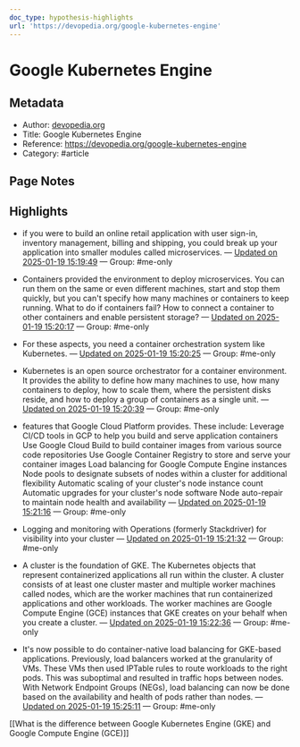 ```yaml
---
doc_type: hypothesis-highlights
url: 'https://devopedia.org/google-kubernetes-engine'
---
```


# Google Kubernetes Engine

## Metadata
- Author: [devopedia.org]()
- Title: Google Kubernetes Engine
- Reference: https://devopedia.org/google-kubernetes-engine
- Category: #article

## Page Notes
## Highlights




- if you were to build an online retail application with user sign-in, inventory management, billing and shipping, you could break up your application into smaller modules called microservices. — [Updated on 2025-01-19 15:19:49](https://hyp.is/uTuw3tZKEe-oSTuAlhCRBw/devopedia.org/google-kubernetes-engine) — Group: #me-only

- Containers provided the environment to deploy microservices. You can run them on the same or even different machines, start and stop them quickly, but you can't specify how many machines or containers to keep running. What to do if containers fail? How to connect a container to other containers and enable persistent storage? — [Updated on 2025-01-19 15:20:17](https://hyp.is/yh29ytZKEe-Fdfc5Yt7e_w/devopedia.org/google-kubernetes-engine) — Group: #me-only

- For these aspects, you need a container orchestration system like Kubernetes. — [Updated on 2025-01-19 15:20:25](https://hyp.is/zsXohNZKEe-vE-_bmqMMyQ/devopedia.org/google-kubernetes-engine) — Group: #me-only

- Kubernetes is an open source orchestrator for a container environment. It provides the ability to define how many machines to use, how many containers to deploy, how to scale them, where the persistent disks reside, and how to deploy a group of containers as a single unit. — [Updated on 2025-01-19 15:20:39](https://hyp.is/1yQ90tZKEe-V4MfuHys7fA/devopedia.org/google-kubernetes-engine) — Group: #me-only

- features that Google Cloud Platform provides. These include: Leverage CI/CD tools in GCP to help you build and serve application containers Use Google Cloud Build to build container images from various source code repositories Use Google Container Registry to store and serve your container images Load balancing for Google Compute Engine instances Node pools to designate subsets of nodes within a cluster for additional flexibility Automatic scaling of your cluster's node instance count Automatic upgrades for your cluster's node software Node auto-repair to maintain node health and availability — [Updated on 2025-01-19 15:21:16](https://hyp.is/7VPLuNZKEe-an38XNTP6zg/devopedia.org/google-kubernetes-engine) — Group: #me-only

- Logging and monitoring with Operations (formerly Stackdriver) for visibility into your cluster — [Updated on 2025-01-19 15:21:32](https://hyp.is/9uQY4NZKEe-2t6ubXP-92g/devopedia.org/google-kubernetes-engine) — Group: #me-only

- A cluster is the foundation of GKE. The Kubernetes objects that represent containerized applications all run within the cluster. A cluster consists of at least one cluster master and multiple worker machines called nodes, which are the worker machines that run containerized applications and other workloads. The worker machines are Google Compute Engine (GCE) instances that GKE creates on your behalf when you create a cluster. — [Updated on 2025-01-19 15:22:36](https://hyp.is/HNiypNZLEe-_6Deb5EhrsQ/devopedia.org/google-kubernetes-engine) — Group: #me-only

- It's now possible to do container-native load balancing for GKE-based applications. Previously, load balancers worked at the granularity of VMs. These VMs then used IPTable rules to route workloads to the right pods. This was suboptimal and resulted in traffic hops between nodes. With Network Endpoint Groups (NEGs), load balancing can now be done based on the availability and health of pods rather than nodes. — [Updated on 2025-01-19 15:25:11](https://hyp.is/eTZLLtZLEe-c4V9R7DTgZA/devopedia.org/google-kubernetes-engine) — Group: #me-only



[[What is the difference between Google Kubernetes Engine (GKE) and Google Compute Engine (GCE)]]
